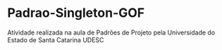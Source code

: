 # Padrao-Singleton-GOF
Atividade realizada na aula de Padrões de Projeto pela Universidade do Estado de Santa Catarina UDESC
